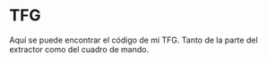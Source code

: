 # TFG
Aquí se puede encontrar el código de mi TFG. Tanto de la parte del extractor como del cuadro de mando.

